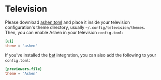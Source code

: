 # Television

Please download
[ashen.toml](https://git.sr.ht/~ficd/ashen/blob/main/television/ashen.toml) and
place it inside your television configuration's theme directory, usually
`~/.config/television/themes`. Then, you can enable Ashen in your television
`config.toml`:

```toml
[ui]
theme = "ashen"
```

If you've installed the [bat](/bat/README.md) integration, you can also add the
following to your `config.toml`:

```toml
[previewers.file]
theme = "Ashen"
```
